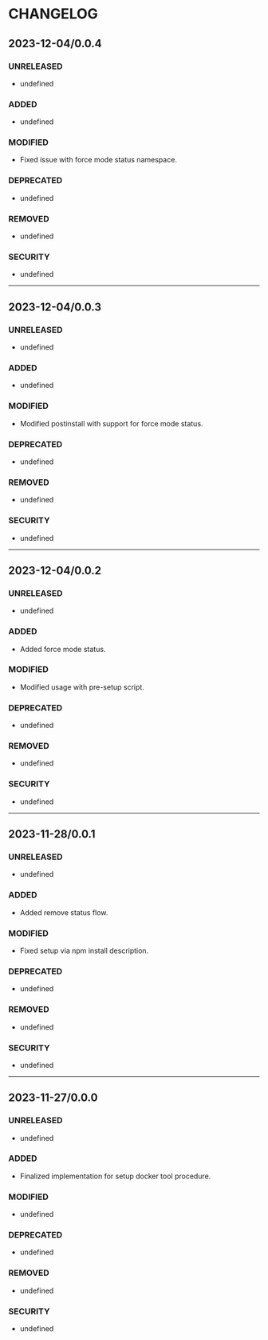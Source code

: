 #	CHANGELOG

##	2023-12-04/0.0.4

###	UNRELEASED
- undefined

###	ADDED
- undefined

###	MODIFIED
- Fixed issue with force mode status namespace.

###	DEPRECATED
- undefined

###	REMOVED
- undefined

###	SECURITY
- undefined

----

##	2023-12-04/0.0.3

###	UNRELEASED
- undefined

###	ADDED
- undefined

###	MODIFIED
- Modified postinstall with support for force mode status.

###	DEPRECATED
- undefined

###	REMOVED
- undefined

###	SECURITY
- undefined

----

##	2023-12-04/0.0.2

###	UNRELEASED
- undefined

###	ADDED
- Added force mode status.

###	MODIFIED
- Modified usage with pre-setup script.

###	DEPRECATED
- undefined

###	REMOVED
- undefined

###	SECURITY
- undefined

----

##	2023-11-28/0.0.1

###	UNRELEASED
- undefined

###	ADDED
- Added remove status flow.

###	MODIFIED
- Fixed setup via npm install description.

###	DEPRECATED
- undefined

###	REMOVED
- undefined

###	SECURITY
- undefined

----

##	2023-11-27/0.0.0

###	UNRELEASED
- undefined

###	ADDED
- Finalized implementation for setup docker tool procedure.

###	MODIFIED
- undefined

###	DEPRECATED
- undefined

###	REMOVED
- undefined

###	SECURITY
- undefined
